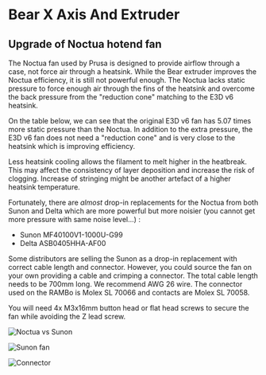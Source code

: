 # Bear X Axis And Extruder

## Upgrade of Noctua hotend fan

The Noctua fan used by Prusa is designed to provide airflow through a case, not force air through a heatsink. While the Bear extruder improves the Noctua efficiency, it is still not powerful enough. The Noctua lacks static pressure to force enough air through the fins of the heatsink and overcome the back pressure from the "reduction cone" matching to the E3D v6 heatsink.

On the table below, we can see that the original E3D v6 fan has 5.07 times more static pressure than the Noctua. In addition to the extra pressure, the E3D v6 fan does not need a "reduction cone" and is very close to the heatsink which is improving efficiency.

Less heatsink cooling allows the filament to melt higher in the heatbreak. This may affect the consistency of layer deposition and increase the risk of clogging. Increase of stringing might be another artefact of a higher heatsink temperature.

Fortunately, there are *almost* drop-in replacements for the Noctua from both Sunon and Delta which are more powerful but more noisier (you cannot get more pressure with same noise level...) :
  * Sunon MF40100V1-1000U-G99
  * Delta ASB0405HHA-AF00 

Some distributors are selling the Sunon as a drop-in replacement with correct cable length and connector. However, you could source the fan on your own providing a cable and crimping a connector. The total cable length needs to be 700mm long. We recommend AWG 26 wire. The connector used on the RAMBo is Molex SL 70066 and contacts are Molex SL 70058.

You will need 4x M3x16mm button head or flat head screws to secure the fan while avoiding the Z lead screw.

![Noctua vs Sunon](fans_comparison.png)


![Sunon fan](sunon.jpg)


![Connector](connector.jpg)
